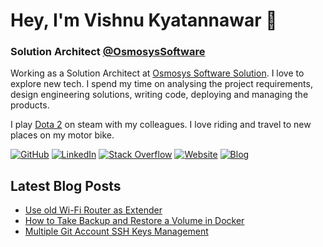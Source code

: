 # Hey, I'm Vishnu Kyatannawar 👋

### Solution Architect [@OsmosysSoftware](https://github.com/OsmosysSoftware)

Working as a Solution Architect at [Osmosys Software Solution](https://osmosys.co/). I love to explore new tech. I spend my time on analysing the project requirements, design engineering solutions, writing code, deploying and managing the products.

I play [Dota 2](https://www.dota2.com/home) on steam with my colleagues. I love riding and travel to new places on my motor bike.

[![GitHub](https://img.shields.io/badge/GitHub-vishnu--kyatannawar-red)](https://github.com/vishnu-kyatannawar)
[![LinkedIn](https://img.shields.io/badge/LinkedIn-vishnu--kyatannawar-blue)](https://www.linkedin.com/in/vishnu-kyatannawar-019b14163/)
[![Stack Overflow](https://img.shields.io/badge/Stack&nbsp;Overflow-vishnu--kyatannawar-orange)](https://stackoverflow.com/users/8141577/vishnu-kyatannawar?tab=profile)
[![Website](https://img.shields.io/badge/Website-headingtag.com-green)](https://headingtag.com/)
[![Blog](https://img.shields.io/badge/Blog-blog.headingtag.com-yellowgreen)](https://blog.headingtag.com)

## Latest Blog Posts
<!-- BLOG-POST-LIST:START -->
- [Use old Wi-Fi Router as Extender](https://headingtag.com/use-old-wi-fi-router-as-extender)
- [How to Take Backup and Restore a Volume in Docker](https://headingtag.com/how-to-take-backup-and-restore-a-volume-in-docker)
- [Multiple Git Account SSH Keys Management](https://headingtag.com/multiple-git-account-ssh-keys-management)
<!-- BLOG-POST-LIST:END -->

